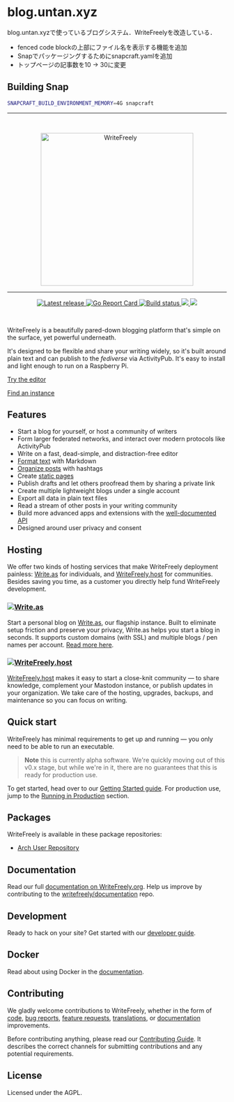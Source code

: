 # blog.untan.xyz
blog.untan.xyzで使っているブログシステム．WriteFreelyを改造している．

- fenced code blockの上部にファイル名を表示する機能を追加
- Snapでパッケージングするためにsnapcraft.yamlを追加
- トップページの記事数を10 → 30に変更

## Building Snap
```bash
SNAPCRAFT_BUILD_ENVIRONMENT_MEMORY=4G snapcraft
```

---

&nbsp;
<p align="center">
	<a href="https://writefreely.org"><img src="https://writefreely.org/img/writefreely.svg" width="350px" alt="WriteFreely" /></a>
</p>
<hr />
<p align="center">
	<a href="https://github.com/writeas/writefreely/releases/">
		<img src="https://img.shields.io/github/release/writeas/writefreely.svg" alt="Latest release" />
	</a>
	<a href="https://goreportcard.com/report/github.com/writeas/writefreely">
		<img src="https://goreportcard.com/badge/github.com/writeas/writefreely" alt="Go Report Card" />
	</a>
	<a href="https://travis-ci.org/writeas/writefreely">
		<img src="https://travis-ci.org/writeas/writefreely.svg" alt="Build status" />
	</a>
	<a href="https://github.com/writeas/writefreely/releases/latest">
		<img src="https://img.shields.io/github/downloads/writeas/writefreely/total.svg" />
	</a>
	<a href="https://hub.docker.com/r/writeas/writefreely/">
		<img src="https://img.shields.io/docker/pulls/writeas/writefreely.svg" />
	</a>
</p>
&nbsp;

WriteFreely is a beautifully pared-down blogging platform that's simple on the surface, yet powerful underneath.

It's designed to be flexible and share your writing widely, so it's built around plain text and can publish to the _fediverse_ via ActivityPub. It's easy to install and light enough to run on a Raspberry Pi.

[Try the editor](https://write.as/new)

[Find an instance](https://writefreely.org/instances)

## Features

* Start a blog for yourself, or host a community of writers
* Form larger federated networks, and interact over modern protocols like ActivityPub
* Write on a fast, dead-simple, and distraction-free editor
* [Format text](https://howto.write.as/getting-started) with Markdown
* [Organize posts](https://howto.write.as/organization) with hashtags
* Create [static pages](https://howto.write.as/creating-a-static-page)
* Publish drafts and let others proofread them by sharing a private link
* Create multiple lightweight blogs under a single account
* Export all data in plain text files
* Read a stream of other posts in your writing community
* Build more advanced apps and extensions with the [well-documented API](https://developers.write.as/docs/api/)
* Designed around user privacy and consent

## Hosting

We offer two kinds of hosting services that make WriteFreely deployment painless: [Write.as](https://write.as) for individuals, and [WriteFreely.host](https://writefreely.host) for communities. Besides saving you time, as a customer you directly help fund WriteFreely development.

### [![Write.as](https://write.as/img/writeas-wf-readme.png)](https://write.as/)

Start a personal blog on [Write.as](https://write.as), our flagship instance. Built to eliminate setup friction and preserve your privacy, Write.as helps you start a blog in seconds. It supports custom domains (with SSL) and multiple blogs / pen names per account. [Read more here](https://write.as/pricing).

### [![WriteFreely.host](https://writefreely.host/img/wfhost-wf-readme.png)](https://writefreely.host)

[WriteFreely.host](https://writefreely.host) makes it easy to start a close-knit community — to share knowledge, complement your Mastodon instance, or publish updates in your organization. We take care of the hosting, upgrades, backups, and maintenance so you can focus on writing.

## Quick start

WriteFreely has minimal requirements to get up and running — you only need to be able to run an executable.

> **Note** this is currently alpha software. We're quickly moving out of this v0.x stage, but while we're in it, there are no guarantees that this is ready for production use.

To get started, head over to our [Getting Started guide](https://writefreely.org/start). For production use, jump to the [Running in Production](https://writefreely.org/start#production) section.

## Packages

WriteFreely is available in these package repositories:

* [Arch User Repository](https://aur.archlinux.org/packages/writefreely/)

## Documentation

Read our full [documentation on WriteFreely.org](https://writefreely.org/docs). Help us improve by contributing to the [writefreely/documentation](https://github.com/writefreely/documentation) repo.

## Development

Ready to hack on your site? Get started with our [developer guide](https://writefreely.org/docs/latest/developer/setup).

## Docker

Read about using Docker in the [documentation](https://writefreely.org/docs/latest/admin/docker).

## Contributing

We gladly welcome contributions to WriteFreely, whether in the form of [code](https://github.com/writeas/writefreely/blob/master/CONTRIBUTING.md#contributing-to-writefreely), [bug reports](https://github.com/writeas/writefreely/issues/new?template=bug_report.md), [feature requests](https://discuss.write.as/c/feedback/feature-requests), [translations](https://poeditor.com/join/project/TIZ6HFRFdE), or [documentation](https://github.com/writefreely/documentation) improvements.

Before contributing anything, please read our [Contributing Guide](https://github.com/writeas/writefreely/blob/master/CONTRIBUTING.md#contributing-to-writefreely). It describes the correct channels for submitting contributions and any potential requirements.

## License

Licensed under the AGPL.
